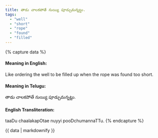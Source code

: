```yaml
---
title: తాడు చాలకపోతే నుయ్యి పూడ్చుమన్నట్టు.
tags:
  - "well"
  - "short"
  - "rope"
  - "found"
  - "filled"
---
```


{% capture data %}
#### Meaning in English:
Like ordering the well to be filled up when the rope was found too short.

#### Meaning in Telugu:
తాడు చాలకపోతే నుయ్యి పూడ్చుమన్నట్టు.

#### English Transliteration:
taaDu chaalakapOtae nuyyi pooDchumannaTTu.
{% endcapture %}

{{ data | markdownify }}

